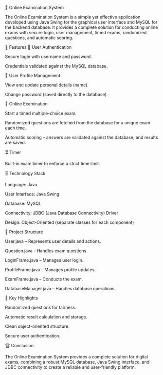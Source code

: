 📝 Online Examination System

The Online Examination System is a simple yet effective application developed using Java Swing for the graphical user interface and MySQL for the backend database.
It provides a complete solution for conducting online exams with secure login, user management, timed exams, randomized questions, and automatic scoring.

🚀 Features
🔑 User Authentication

Secure login with username and password.

Credentials validated against the MySQL database.

👤 User Profile Management

View and update personal details (name).

Change password (saved directly to the database).

📝 Online Examination

Start a timed multiple-choice exam.

Randomized questions are fetched from the database for a unique exam each time.

Automatic scoring – answers are validated against the database, and results are saved.

⏳ Timer

Built-in exam timer to enforce a strict time limit.

🗄️ Technology Stack

Language: Java

User Interface: Java Swing

Database: MySQL

Connectivity: JDBC (Java Database Connectivity) Driver

Design: Object-Oriented (separate classes for each component)

📂 Project Structure

User.java – Represents user details and actions.

Question.java – Handles exam questions.

LoginFrame.java – Manages user login.

ProfileFrame.java – Manages profile updates.

ExamFrame.java – Conducts the exam.

DatabaseManager.java – Handles database operations.

🎯 Key Highlights

Randomized questions for fairness.

Automatic result calculation and storage.

Clean object-oriented structure.

Secure user authentication.

🏆 Conclusion

The Online Examination System provides a complete solution for digital exams, combining a robust MySQL database, Java Swing interface, and JDBC connectivity to create a reliable and user-friendly platform.
